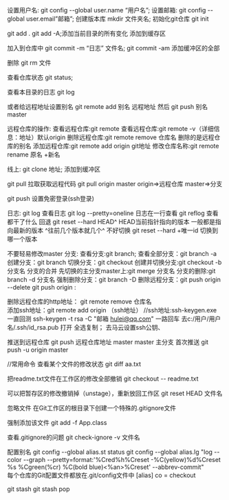 ﻿设置用户名:
git config --global user.name “用户名”;
设置邮箱:
git config --global user.email”邮箱”;
创建版本库
mkdir 文件夹名;
初始化git仓库
git init

git add .
git add -A;添加当前目录的所有变化 添加到缓存区

加入到仓库中
git commit -m “日志” 文件名;
git commit -am 添加缓冲区的全部

删除
git rm 文件

查看仓库状态
git status;

查看本目录的日志
git log 

或者给远程地址设置别名
git remote add  别名   远程地址
然后  git push 别名 master

远程仓库的操作:
查看远程仓库:git remote
查看远程仓库:git remote -v（详细信息：地址）默认origin
删除远程仓库:git remote remove 仓库名          删除的是远程仓库的别名
添加远程仓库:git remote add origin git地址
修改仓库名称:git remote rename 原名 +新名

线上:
git clone 地址;
添加到缓冲区



git pull   拉取获取远程代码
git pull origin master           origin=>远程仓库  master=>分支

git push
设置免密登录(ssh登录)

日志:
git log                    查看日志
git log --pretty=oneline    日志在一行查看
git reflog        查看都干了什么
回退
git reset --hard HEAD^                   HEAD当前指针指向的版本 一般都是指向最新的版本    ^往前几个版本就几个^ 不好切换
git reset --hard +唯一id              切换到哪一个版本

不要轻易修改master 
分支:
查看分支:git branch;
查看全部分支：git branch -a
创建分支：git branch <name>
切换分支：git checkout <name>
创建并切换分支:git checkout  -b 分支名
分支的合并   先切换的主分支master上:git merge 分支名
分支的删除:git branch  -d  分支名
强制删除分支：git branch -D <name>
删除远程分支：git push origin --delete <name>
	          git push origin :<name>





删除远程仓库的http地址： git remote remove 仓库名    
添加ssh地址：git remote add origin （ssh地址）
//ssh地址:ssh-keygen.exe               一直回测
ssh-keygen -t rsa -C "邮箱   hulei@qq.com"     一路回车
去c:/用户/用户名/.ssh/id_rsa.pub 打开
全选复制；
去马云设置ssh公钥、


推送到远程仓库
git push 远程仓库地址   master                      master 主分支
首次推送      git push -u origin master
 
//常用命令
查看某个文件的修改状态
git diff aa.txt

把readme.txt文件在工作区的修改全部撤销
git checkout -- readme.txt

可以把暂存区的修改撤销掉（unstage），重新放回工作区
git reset HEAD 文件名

忽略文件
在Git工作区的根目录下创建一个特殊的.gitignore文件

强制添加该文件
git add -f App.class

查看.gitignore的问题
git check-ignore -v 文件名

配置别名
git config --global alias.st status
git config --global alias.lg "log --color --graph --pretty=format:'%Cred%h%Creset -%C(yellow)%d%Creset %s %Cgreen(%cr) %C(bold blue)<%an>%Creset' --abbrev-commit"	
每个仓库的Git配置文件都放在.git/config文件中
[alias]
    co = checkout


git stash
git stash pop







